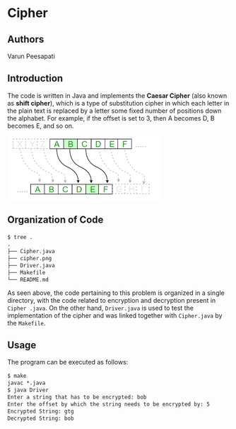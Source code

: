 # Cipher

## Authors
Varun Peesapati

## Introduction
The code is written in Java and implements the **Caesar Cipher** (also known as
**shift cipher**), which is a type of substitution cipher in which each letter
in the plain text is replaced by a letter some fixed number of positions down
the alphabet. For example, if the offset is set to 3, then A becomes D, B
becomes E, and so on.

![Caesar Cipher](cipher.png)

## Organization of Code
```
$ tree .
.
├── Cipher.java
├── cipher.png
├── Driver.java
├── Makefile
└── README.md
```
As seen above, the code pertaining to this problem is organized in a single
directory, with the code related to encryption and decryption present in `Cipher
.java`. On the other hand, `Driver.java` is used to test the implementation of
the cipher and was linked together with `Cipher.java` by the `Makefile`.

## Usage
The program can be executed as follows:
```
$ make
javac *.java
$ java Driver
Enter a string that has to be encrypted: bob
Enter the offset by which the string needs to be encrypted by: 5
Encrypted String: gtg
Decrypted String: bob
```